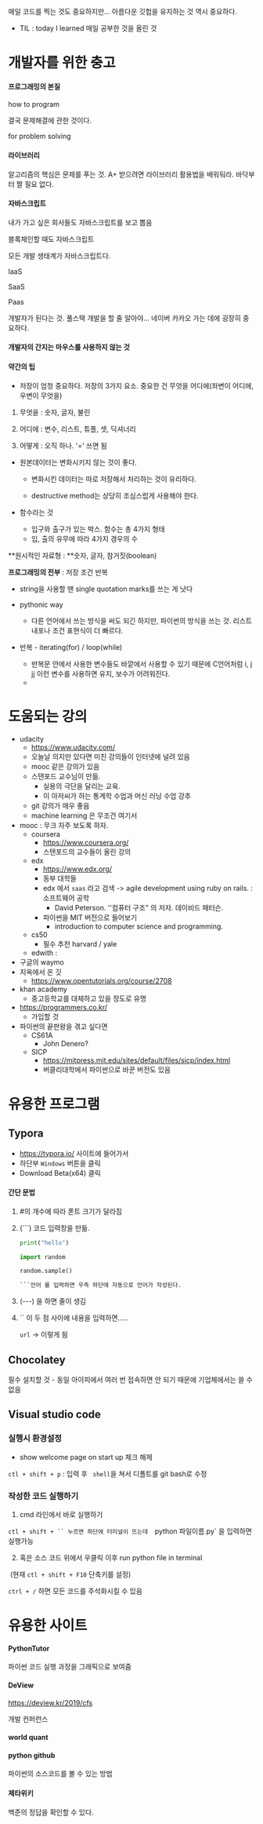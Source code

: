 매일 코드를 찍는 것도 중요하지만... 아름다운 깃헙을 유지하는 것 역시 중요하다.

- TIL : today I learned 매일 공부한 것을 올린 것



#  개발자를 위한 충고

#### 프로그래밍의 본질

how to program

결국 문제해결에 관한 것이다.

for problem solving



#### 라이브러리

알고리즘의 핵심은 문제를 푸는 것. A+ 받으려면 라이브러리 활용법을 배워둬라. 바닥부터 짤 필요 없다.



#### 자바스크립트

내가 가고 싶은 회사들도 자바스크립트를 보고 뽑음

블록체인할 때도 자바스크립트

모든 개발 생태계가 자바스크립트다.

IaaS 

SaaS

Paas

개발자가 된다는 것. 풀스택 개발을 할 줄 알아야... 네이버 카카오 가는 데에 굉장히 중요하다.



#### 개발자의 간지는 마우스를 사용하지 않는 것



#### 약간의 팁

- 저장이 엄청 중요하다. 저장의 3가지 요소. 중요한 건 무엇을 어디에(좌변이 어디에, 우변이 무엇을)

1) 무엇을 : 숫자, 글자, 불린

2) 어디에 : 변수, 리스트, 튜플, 셋, 딕셔너리

3) 어떻게 : 오직 하나. '=' 쓰면 됨



- 원본데이터는 변화시키지 않는 것이 좋다.
  - 변화시킨 데이터는 따로 저장해서 처리하는 것이 유리하다.

  - destructive method는 상당히 조심스럽게 사용해야 한다.



- 함수라는 것
  - 입구와 출구가 있는 박스. 함수는 총 4가지  형태
  - 입, 출의 유무에 따라 4가지 경우의 수



**원시적인 자료형 : **숫자, 글자, 참거짓(boolean)

**프로그래밍의 전부** : 저장 조건 반복



- string을 사용할 땐 single quotation marks를 쓰는 게 낫다



- pythonic way
  - 다른 언어에서 쓰는 방식을 써도 되긴 하지만, 파이썬의 방식을 쓰는 것. 리스트 내포나 조건 표현식이 더 빠르다.



- 반복 - iterating(for) / loop(while)
  - 반복문 안에서 사용한 변수들도 바깥에서 사용할 수 있기 때문에 C언어처럼 i, j jj 이런 변수를 사용하면 유지, 보수가 어려워진다.
  - 







# 도움되는 강의

- udacity
  - [https://www.udacity.com/ ](https://www.udacity.com/)
  - 오늘날 의지만 있다면 미친 강의들이 인터넷에 널려 있음
  - mooc 같은 강의가 있음
  - 스탠포드 교수님이 만듦. 
    - 실용의 극단을 달리는 교육. 
    - 이 아저씨가 하는 통계학 수업과 머신 러닝 수업 강추
  - git 강의가 매우 좋음
  - machine learning 은 무조건 여기서
- mooc : 무크 자주 보도록 하자.
  - coursera 
    - https://www.coursera.org/
    - 스탠포드의 교수들이 올린 강의
  - edx
    - https://www.edx.org/
    - 동부 대학들
    - edx 에서 `saas` 라고 검색 -> agile development using ruby on rails. : 소프트웨어 공학
      - David Peterson. ''컴퓨터 구조" 의 저자. 데이비드 패터슨.
    - 파이썬을 MIT 버전으로 들어보기
      - introduction to computer science and programming. 
  - cs50
    - 필수 추천 harvard / yale
  - edwith :
- 구글의 waymo
- 지옥에서 온 깃
  - [https://www.opentutorials.org/course/2708 ](https://www.opentutorials.org/course/2708)
- khan academy
  - 중고등학교를 대체하고 있을 정도로 유명
- https://programmers.co.kr/
  - 가입할 것
- 파이썬의 끝판왕을 겪고 싶다면 
  - CS61A
    - John Denero?
  - SICP
    - https://mitpress.mit.edu/sites/default/files/sicp/index.html
    - 버클리대학에서 파이썬으로 바꾼 버전도 있음







# 유용한 프로그램

## Typora

- https://typora.io/ 사이트에 들어가서
- 하단부 `Windows` 버튼을 클릭
- Download Beta(x64) 클릭



#### 간단 문법

1. #의 개수에 따라 폰트 크기가 달라짐

2. (```) 코드 입력창을 만듦. 

   ~~~python
   print("hello")
   
   import random
   
   random.sample()
   
   ```언어 를 입력하면 우측 하단에 자동으로 언어가 작성된다.
   ~~~

3. (---) 을 하면 줄이 생김

4. `` 이 두 점 사이에 내용을 입력하면.....

   `url` -> 이렇게 됨





## Chocolatey

필수 설치할 것  - 동일 아이피에서 여러 번 접속하면 안 되기 때문에 기업체에서는 쓸 수 없음





## Visual studio code

### 실행시 환경설정

- show welcome page on start up 체크 해제

`ctl + shift + p` : 입력 후 ` shell`을 쳐서 디폴트를 git bash로 수정



### 작성한 코드 실행하기

1) cmd 라인에서 바로 실행하기

`ctl + shift + `` 누르면 하단에 터미널이 뜨는데  `python 파일이름.py` 을 입력하면 실행가능

2) 혹은 소스 코드 위에서 우클릭 이후 run python file in terminal

​	(현재 `ctl + shift + F10` 단축키를 설정)



`ctrl + /` 하면 모든 코드를 주석화시킬 수 있음











# 유용한 사이트

#### PythonTutor

파이썬 코드 실행 과정을 그래픽으로 보여줌





#### DeView

https://deview.kr/2019/cfs

개발 컨퍼런스



#### world quant



#### python github

파이썬의 소스코드를 볼 수 있는 방법



#### 제타위키

백준의 정답을 확인할 수 있다.